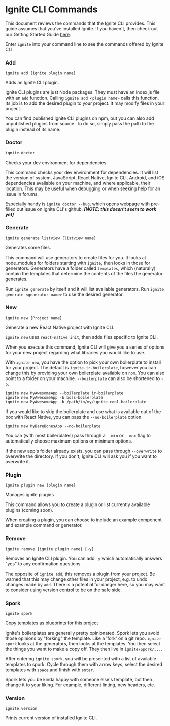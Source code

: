 # Ignite CLI Commands

This document reviews the commands that the Ignite CLI provides. This guide
assumes that you've installed Ignite. If you haven't, then check out our Getting
Started Guide [here](./getting-started.md).

Enter `ignite` into your command line to see the commands offered by Ignite CLI.


### Add

```
ignite add {ignite plugin name}
```

Adds an Ignite CLI plugin.

Ignite CLI plugins are just Node packages. They must have an index.js file with an
`add` function. Calling `ignite add <plugin name>` calls this function. Its job is to add the
desired plugin to your project. It may modify files in your project.

You can find published Ignite CLI plugins on npm, but you can also add unpublished
plugins from source. To do so, simply pass the path to the plugin instead of its
name.


### Doctor

```
ignite doctor
```

Checks your dev environment for dependencies.

This command checks your dev environment for dependencies. It will list the version of
system, JavaScript, React Native, Ignite CLI, Android, and iOS dependencies
available on your machine, and where applicable, their location. This may be
useful when debugging or when seeking help for an issue in forums.

Especially handy is `ignite doctor --bug`, which opens webpage with pre-filled
out issue on Ignite CLI's github. ***[NOTE: this doesn't seem to work yet]***


### Generate

```
ignite generate listview {listview name}
```

Generates some files.

This command will use generators to create files for you. It looks at
node_modules for folders starting with `ignite`, then looks in those for
generators. Generators have a folder called `templates`, which (naturally)
contain the templates that determine the contents of the files the generator
generates.

Run `ignite generate` by itself and it will list available generators. Run
`ignite generate <generator name>` to use the desired generator.

### New

```
ignite new {Project name}
```

Generate a new React Native project with Ignite CLI.

`ignite new` uses `react-native init`, then adds files specific to Ignite CLI.

When you execute this command, Ignite CLI will give you a series of options for
your new project regarding what libraries you would like to use.

With `ignite new`, you have the option to pick your own boilerplate to install for your project.  The default is `ignite-ir-boilerplate`, however you can change this by providing your own boilerplate available on `npm`. You can also point to a folder on your machine. `--boilerplate` can also be shortened to `-b`.

```
ignite new MyAwesomeApp --boilerplate ir-boilerplate
ignite new MyAwesomeApp -b boss-boilerplate
ignite new MyAwesomeApp -b /path/to/my/ignite-cool-boilerplate
```

If you would like to skip the boilerplate and use what is available out of the box with React Native, you can pass the `--no-boilerplate` option.

```
ignite new MyBareBonesApp --no-boilerplate
```

You can (with most boilerplates) pass through a `--min` or `--max` flag to automatically choose maximum options or minimum options.

If the new app's folder already exists, you can pass through `--overwrite` to overwrite the directory. If you don't, Ignite CLI will ask you if you want to overwrite it.

### Plugin

```
ignite plugin new {plugin name}
```

Manages ignite plugins

This command allows you to create a plugin or list currently available plugins (coming
soon).

When creating a plugin, you can choose to include an example component and example
command or generator.

### Remove

```
ignite remove {ignite plugin name} [-y]
```

Removes an Ignite CLI plugin. You can add `-y` which automatically answers
"yes" to any confirmation questions.

The opposite of `ignite add`, this removes a plugin from your project. Be warned
that this may change other files in your project, e.g. to undo changes made by
`add`. There is a potential for danger here, so you may want to consider using
version control to be on the safe side.

### Spork

```
ignite spork
```

Copy templates as blueprints for this project

Ignite's boilerplates are generally pretty opinionated. Spork lets you avoid those
opinions by "forking" the template. Like a 'fork' on a git repo. `ignite spork`
looks at the generators, then looks at the templates. You then select the things
you want to make a copy off. They then live in `ignite/Spork/...`.

After entering `ignite spork`, you will be presented with a list of available
templates to spork. Cycle through them with arrow keys, select the desired
templates with `space` and finish with `enter`.

Spork lets you be kinda happy with someone else's template, but then change it
to your liking. For example, different linting, new headers, etc.


### Version

```
ignite version
```

Prints current version of installed Ignite CLI.
